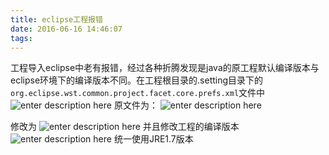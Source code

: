 ```yaml
---
title: eclipse工程报错
date: 2016-06-16 14:46:07
tags:
---
```


工程导入eclipse中老有报错，经过各种折腾发现是java的原工程默认编译版本与eclipse环境下的编译版本不同。在工程根目录的.setting目录下的`org.eclipse.wst.common.project.facet.core.prefs.xml`文件中
![enter description here][1]
原文件为：
![enter description here][2]

修改为
![enter description here][3]
并且修改工程的编译版本
![enter description here][4]
统一使用JRE1.7版本

  [1]: ./images/Image%201.png "Image 1.png"
  [2]: ./images/Image%203.png "Image 3.png"
  [3]: ./images/Image%204.png "Image 4.png"
  [4]: ./images/Image%205.png "Image 5.png"